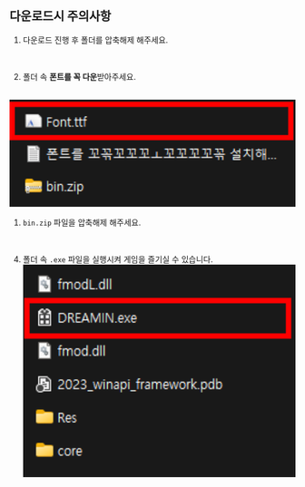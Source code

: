 ## 다운로드시 주의사항

1. 다운로드 진행 후 폴더를 압축해제 해주세요.

<br>

2. 폴더 속 **폰트를 꼭 다운**받아주세요.
<br>
<img src="DownloadInfo1.png" width="1000"/>

<br>

1. `bin.zip` 파일을 압축해제 해주세요.

<br>

4. 폴더 속 `.exe` 파일을 실행시켜 게임을 즐기실 수 있습니다.
   <img src="DownloadInfo2.png" width="1000"/>

